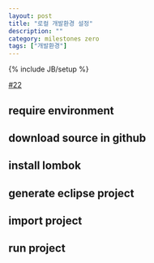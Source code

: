 ```yaml
---
layout: post
title: "로컬 개발환경 설정"
description: ""
category: milestones zero
tags: ["개발환경"]
---
```

{% include JB/setup %}

[#22](https://github.com/slippStudy/passion/issues/22)

## require environment

## download source in github 

## install lombok 

## generate eclipse project

## import project 

## run project